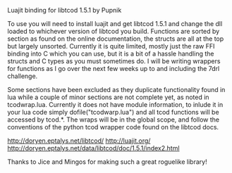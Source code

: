 Luajit binding for libtcod 1.5.1 by Pupnik

To use you will need to install luajit and get libtcod 1.5.1 and change the
dll loaded to whichever version of libtcod you build.  Functions are sorted by
section as found on the online documentation, the structs are all at the top
but largely unsorted.  Currently it is quite limited, mostly just the raw FFI 
binding into C which you can use, but it is a bit of a hassle handling the
structs and C types as you must sometimes do.  I will be writing wrappers for
functions as I go over the next few weeks up to and including the 7drl
challenge.

Some sections have been excluded as they duplicate functionality found in lua
while a couple of minor sections are not complete yet, as noted in
tcodwrap.lua.  Currently it does not have module information, to inlude it in
your lua code simply dofile("tcodwarp.lua") and all tcod functions will be
accessed by tcod.*.  The wraps will be in the global scope, and follow the
conventions of the python tcod wrapper code found on the libtcod docs.

http://doryen.eptalys.net/libtcod/
http://luajit.org/
http://doryen.eptalys.net/data/libtcod/doc/1.5.1/index2.html

Thanks to Jice and Mingos for making such a great roguelike library!